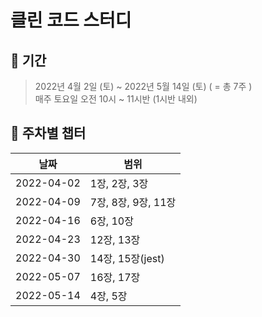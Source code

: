 <!--
title: 클린 코드 스터디
author: Marshall Ku
description: 클린 코드 스터디 정리용 저장소입니다. 2022년 4월 2일 토요일부터 2022년 5월 14일 토요일까지 매주 1회 진행됩니다.
-->

# 클린 코드 스터디

## 📅 기간

> 2022년 4월 2일 (토) ~ 2022년 5월 14일 (토) ( = 총 7주 )\
> 매주 토요일 오전 10시 ~ 11시반 (1시반 내외)

## 🔖 주차별 챕터

| 날짜       | 범위                |
| ---------- | ------------------- |
| 2022-04-02 | 1장, 2장, 3장       |
| 2022-04-09 | 7장, 8장, 9장, 11장 |
| 2022-04-16 | 6장, 10장           |
| 2022-04-23 | 12장, 13장          |
| 2022-04-30 | 14장, 15장(jest)    |
| 2022-05-07 | 16장, 17장          |
| 2022-05-14 | 4장, 5장            |

